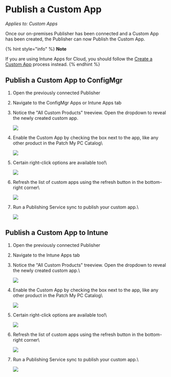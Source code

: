 # Publish a Custom App

_Applies to: Custom Apps_

Once our on-premises Publisher has been connected and a Custom App has been created, the Publisher can now Publish the Custom App.

{% hint style="info" %}
**Note**

If you are using Intune Apps for Cloud, you should follow the [Create a Custom App](create-a-custom-app/) process instead.
{% endhint %}

## Publish a Custom App to ConfigMgr

1. Open the previously connected Publisher
2. Navigate to the ConfigMgr Apps or Intune Apps tab
3.  Notice the "All Custom Products" treeview. Open the dropdown to reveal the newly created custom app.

    ![](/_images/12treeview.png-"" "")


4.  Enable the Custom App by checking the box next to the app, like any other product in the Patch My PC Catalog\


    ![](/_images/13EnableProduct.png-"" "")
5.  Certain right-click options are available too!\


    ![](/_images/14rightclickoptions.png-"" "")
6.  Refresh the list of custom apps using the refresh button in the bottom-right corner\


    ![](/_images/15Refresh.png-"" "")
7.  Run a Publishing Service sync to publish your custom app.\


    ![](/_images/16ConfigMgrAppCreated.png-"" "")



## Publish a Custom App to Intune

1. Open the previously connected Publisher
2. Navigate to the Intune Apps tab
3.  Notice the "All Custom Products" treeview. Open the dropdown to reveal the newly created custom app.\


    ![](/_images/17IntuneApps.png-"" "")
4.  Enable the Custom App by checking the box next to the app, like any other product in the Patch My PC Catalog\


    ![](/_images/18SelectApps.png-"" "")
5.  Certain right-click options are available too!\


    ![](/_images/09RightCLickOptions.png-"" "")
6.  Refresh the list of custom apps using the refresh button in the bottom-right corner\


    ![](/_images/20Refreshbutton.png-"" "")
7.  Run a Publishing Service sync to publish your custom app.\


    ![](/_images/21Success.png-"" "")
